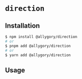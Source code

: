 # `direction`

## Installation

```sh
$ npm install @allygory/direction
# or
$ pnpm add @allygory/direction
# or
$ yarn add @allygory/direction
```

## Usage

<!-- View docs [here](https://google.com). -->
